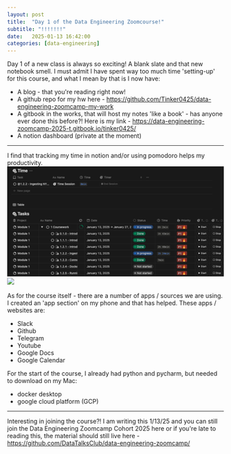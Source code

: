 ```yaml
---
layout: post
title:  "Day 1 of the Data Engineering Zoomcourse!"
subtitle: "!!!!!!!"
date:   2025-01-13 16:42:00
categories: [data-engineering]
---
```

Day 1 of a new class is always so exciting! A blank slate and that 
new notebook smell. I must admit I have spent way too much 
time 'setting-up' for this course, and what I mean by that is I now have:
- A blog - that you're reading right now!
- A github repo for my hw here - https://github.com/Tinker0425/data-engineering-zoomcamp-my-work
- A gitbook in the works, that will host my notes 'like a book' - has anyone ever done this before?! Here is my link - https://data-engineering-zoomcamp-2025-t.gitbook.io/tinker0425/
- A notion dashboard (private at the moment)

---
I find that tracking my time in notion and/or using pomodoro helps my productivity.
![Notion Screenshot Attempt](day1_notion.png)
![](https://tinker0425.github.io/data-engineering/2025/01/13/day1_notion.png)


As for the course itself - there are a number of apps / sources we are using. I created an 'app section' on my phone and
that has helped. These apps / websites are:
- Slack
- Github
- Telegram
- Youtube
- Google Docs
- Google Calendar

For the start of the course, I already had python and pycharm, 
but needed to download on my Mac:
- docker desktop 
- google cloud platform (GCP) 


***
Interesting in joining the course?! I am writing this 1/13/25 and you can still join
the Data Engineering Zoomcamp Cohort 2025 here or if you're late to 
reading this, the material should still live here - https://github.com/DataTalksClub/data-engineering-zoomcamp/

